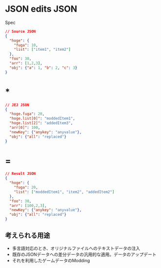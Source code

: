 # JSON edits JSON
Spec

```JSON
// Source JSON
{
  "hoge": {
    "fuga": 10,
    "list": ["item1", "item2"]
  },
  "foo": 30,
  "arr": [1,2,3],
  "obj": {"a": 1, "b": 2, "c": 3}
}
```
# *
```JSON
// JEJ JSON
{
  "hoge.fuga": 20,
  "hoge.list[0]": "moddedItem1",
  "hoge.list[2]": "addedItem3",
  "arr[0]": 100,
  "newKey": {"anykey": "anyvalue"},
  "obj": {"all": "replaced"}
}
```
# =
```JSON
// Result JSON
{
  "hoge": {
    "fuga": 20,
    "list": ["moddedItem1", "item2", "addedItem2"]
  },
  "foo": 30,
  "arr": [100,2,3],
  "newKey": {"anykey": "anyvalue"},
  "obj": {"all": "replaced"}
}
```

## 考えられる用途
* 多言語対応のとき、オリジナルファイルへのテキストデータの注入
* 既存のJSONデータへの差分データの汎用的な適用。データのアップデート
* それを利用したゲームデータのModding

